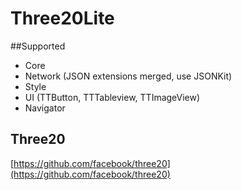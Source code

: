 # Three20Lite

##Supported

- Core
- Network (JSON extensions merged, use JSONKit)
- Style
- UI (TTButton, TTTableview, TTImageView)
- Navigator

## Three20

[https://github.com/facebook/three20](https://github.com/facebook/three20)

